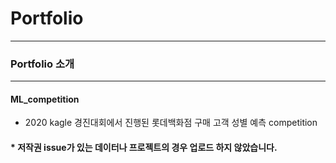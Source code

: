 # Portfolio
___
### Portfolio 소개
***
#### ML_competition
* 2020 kagle 경진대회에서 진행된 롯데백화점 구매 고객 성별 예측 competition

#### * 저작권 issue가 있는 데이터나 프로젝트의 경우 업로드 하지 않았습니다.
